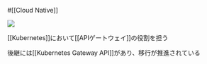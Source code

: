 #[[Cloud Native]]

![](https://github.com/kubernetes/community/raw/master/icons/png/resources/labeled/ing-128.png)

[[Kubernetes]]において[[APIゲートウェイ]]の役割を担う

後継には[[Kubernetes Gateway API]]があり、移行が推進されている